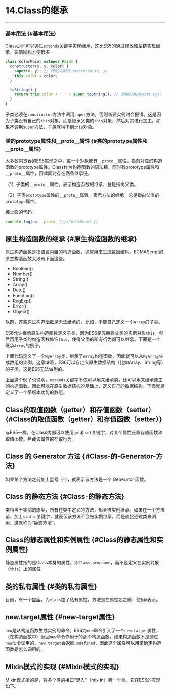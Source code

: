 # 14.Class的继承

---

### 基本用法 {#基本用法}

Class之间可以通过`extends`关键字实现继承，这比ES5的通过修改原型链实现继承，要清晰和方便很多

```js
class ColorPoint extends Point {
  constructor(x, y, color) {
    super(x, y); // 调用父类的constructor(x, y)
    this.color = color;
  }

  toString() {
    return this.color + ' ' + super.toString(); // 调用父类的toString()
  }
}
```

子类必须在`constructor`方法中调用`super`方法，否则新建实例时会报错。这是因为子类没有自己的`this`对象，而是继承父类的`this`对象，然后对其进行加工。如果不调用`super`方法，子类就得不到`this`对象。

### 类的prototype属性和\_\_proto\_\_属性 {#类的prototype属性和__proto__属性}

大多数浏览器的ES5实现之中，每一个对象都有`__proto__`属性，指向对应的构造函数的prototype属性。Class作为构造函数的语法糖，同时有prototype属性和`__proto__`属性，因此同时存在两条继承链。

（1）子类的`__proto__`属性，表示构造函数的继承，总是指向父类。

（2）子类`prototype`属性的`__proto__`属性，表示方法的继承，总是指向父类的`prototype`属性。

接上面的代码：

```js
console.log(cp.__proto__);//ColorPoint {}
```

## 原生构造函数的继承 {#原生构造函数的继承}

原生构造函数是指语言内置的构造函数，通常用来生成数据结构。ECMAScript的原生构造函数大致有下面这些。

* Boolean\(\)
* Number\(\)
* String\(\)
* Array\(\)
* Date\(\)
* Function\(\)
* RegExp\(\)
* Error\(\)
* Object\(\)

以前，这些原生构造函数是无法继承的，比如，不能自己定义一个`Array`的子类。

ES6允许继承原生构造函数定义子类，因为ES6是先新建父类的实例对象`this`，然后再用子类的构造函数修饰`this`，使得父类的所有行为都可以继承。下面是一个继承`Array`的例子。

上面代码定义了一个`MyArray`类，继承了`Array`构造函数，因此就可以从`MyArray`生成数组的实例。这意味着，ES6可以自定义原生数据结构（比如Array、String等）的子类，这是ES5无法做到的。

上面这个例子也说明，`extends`关键字不仅可以用来继承类，还可以用来继承原生的构造函数。因此可以在原生数据结构的基础上，定义自己的数据结构。下面就是定义了一个带版本功能的数组。

## Class的取值函数（getter）和存值函数（setter） {#Class的取值函数（getter）和存值函数（setter）}

与ES5一样，在Class内部可以使用`get`和`set`关键字，对某个属性设置存值函数和取值函数，拦截该属性的存取行为。

## Class 的 Generator 方法 {#Class-的-Generator-方法}

如果某个方法之前加上星号（`*`），就表示该方法是一个 Generator 函数。

## Class 的静态方法 {#Class-的静态方法}

类相当于实例的原型，所有在类中定义的方法，都会被实例继承。如果在一个方法前，加上`static`关键字，就表示该方法不会被实例继承，而是直接通过类来调用，这就称为“静态方法”。

## Class的静态属性和实例属性 {#Class的静态属性和实例属性}

静态属性指的是Class本身的属性，即`Class.propname`，而不是定义在实例对象（`this`）上的属性

## 类的私有属性 {#类的私有属性}

目前，有一个[提案](https://github.com/tc39/proposal-private-fields)，为`class`加了私有属性。方法是在属性名之前，使用`#`表示。

## new.target属性 {#new-target属性}

`new`是从构造函数生成实例的命令。ES6为`new`命令引入了一个`new.target`属性，（在构造函数中）返回`new`命令作用于的那个构造函数。如果构造函数不是通过`new`命令调用的，`new.target`会返回`undefined`，因此这个属性可以用来确定构造函数是怎么调用的。

## Mixin模式的实现 {#Mixin模式的实现}

Mixin模式指的是，将多个类的接口“混入”（mix in）另一个类。它在ES6的实现如下。

